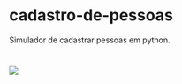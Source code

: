 # cadastro-de-pessoas
Simulador de cadastrar pessoas em python. 
# 
![](https://github.com/hyokojiro/cadastro-de-pessoas/blob/eef0c766161067a1399f93a9b7803a834aa44933/Screenshot_2021-10-10-19-42-26-1-1.png)
